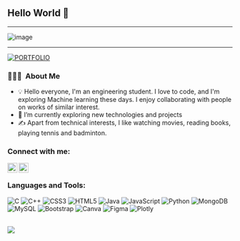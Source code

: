 <h2> Hello World 👋</h2>

-----

<p align="center">
 
![image](https://raw.githubusercontent.com/sumitgarg21/Sumit-Garg-github-profile/refs/heads/master/Black%20Technology%20LinkedIn%20Banner.png?token=GHSAT0AAAAAACYKAHUPG2EGDRBT3I6CHMJ2ZYM2X4A)

</p>

-----

[![PORTFOLIO](https://img.shields.io/badge/PORTFOLIO-red)](https://sumitgargportfolio.vercel.app)&nbsp;

### 👨🏻‍💻 &nbsp;About Me

- 💡 Hello everyone, I'm an engineering student. I love to code, and I'm exploring Machine learning these days. I enjoy collaborating with people on works of similar interest.
- 🌱 I’m currently exploring new technologies and projects
- ✍️ Apart from technical interests, I like watching movies, reading books, playing tennis and badminton.


### Connect with me:

<a href="mailto:gargaj3456@gmail.com">
  <img align="left" alt="Sumit | Email" width="22px" src="https://upload.wikimedia.org/wikipedia/commons/7/7e/Gmail_icon_(2020).svg" />
</a>

<a href="https://www.linkedin.com/in/sumit-garg-637b22193/">
  <img align="left" alt="Sumit | LinkedIn" width="22px" src="https://encrypted-tbn0.gstatic.com/images?q=tbn:ANd9GcRokEYt0yyh6uNDKL8uksVLlhZ35laKNQgZ9g&s" />
</a>

<br />

### Languages and Tools:

![C](https://img.shields.io/badge/c-%2300599C.svg?style=for-the-badge&logo=c&logoColor=white) ![C++](https://img.shields.io/badge/c++-%2300599C.svg?style=for-the-badge&logo=c%2B%2B&logoColor=white) ![CSS3](https://img.shields.io/badge/css3-%231572B6.svg?style=for-the-badge&logo=css3&logoColor=white) ![HTML5](https://img.shields.io/badge/html5-%23E34F26.svg?style=for-the-badge&logo=html5&logoColor=white) ![Java](https://img.shields.io/badge/java-%23ED8B00.svg?style=for-the-badge&logo=java&logoColor=white) ![JavaScript](https://img.shields.io/badge/javascript-%23323330.svg?style=for-the-badge&logo=javascript&logoColor=%23F7DF1E) ![Python](https://img.shields.io/badge/python-3670A0?style=for-the-badge&logo=python&logoColor=ffdd54) ![MongoDB](https://img.shields.io/badge/MongoDB-%234ea94b.svg?style=for-the-badge&logo=mongodb&logoColor=white) ![MySQL](https://img.shields.io/badge/mysql-%2300f.svg?style=for-the-badge&logo=mysql&logoColor=white) ![Bootstrap](https://img.shields.io/badge/bootstrap-%23563D7C.svg?style=for-the-badge&logo=bootstrap&logoColor=white) ![Canva](https://img.shields.io/badge/Canva-%2300C4CC.svg?style=for-the-badge&logo=Canva&logoColor=white) 	![Figma](https://img.shields.io/badge/figma-%23F24E1E.svg?style=for-the-badge&logo=figma&logoColor=white) ![Plotly](https://img.shields.io/badge/Plotly-%233F4F75.svg?style=for-the-badge&logo=plotly&logoColor=white)

<br />
<a href="https://visitcount.itsvg.in">
  <img src="https://visitcount.itsvg.in/api?id=sumitgarg21&label=Profile%20Views&icon=3&pretty=false" />
</a>
<!-- <br />
<br /> -->

<!-- ## 📊 Github Statistics
<p align="left"> <img src="https://github-readme-stats.vercel.app/api?username=biju-borah&langs_count=8&count_private=true&show_icons=true&theme=blue-green" alt="biju" />
<p align="left"> <img src="http://github-readme-streak-stats.herokuapp.com/?user=biju-borah&theme=github-dark&date_format=M%20j%5B%2C%20Y%5D" alt="biju" /></p>
<br> -->

<!-- ## 📚 My Skills

[![Top Langs](https://github-readme-stats.vercel.app/api/top-langs/?username=biju-borah&langs_count=8&count_private=true&layout=compact&show_icons=true&theme=blue-green)](https://github.com/biju-borah)
<br>
<br> -->
